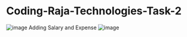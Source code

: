 # Coding-Raja-Technologies-Task-2
![image](https://github.com/Karthikg1908/Coding-Raja-Technologies-Task-2/assets/86306862/39e00359-8b35-4b3b-aa9b-deba2c6badea)
Adding Salary and Expense
![image](https://github.com/Karthikg1908/Coding-Raja-Technologies-Task-2/assets/86306862/8123cf0b-553d-4a92-a2cb-4ff19683dc12)
